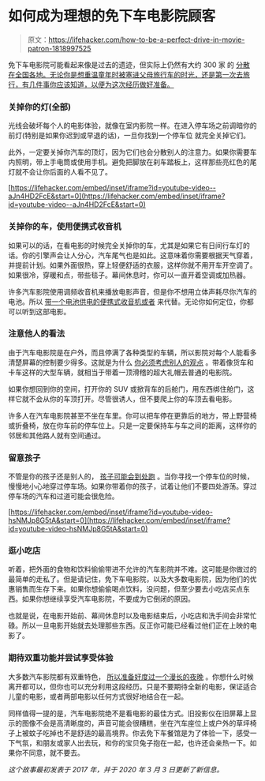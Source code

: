 # 如何成为理想的免下车电影院顾客

> 原文：<https://lifehacker.com/how-to-be-a-perfect-drive-in-movie-patron-1818997525>

免下车电影院可能看起来像是过去的遗迹，但实际上仍然有大约 300 家 的 [分散在全国各地。无论你是想重温童年时被塞进父母旅行车的时光，还是第一次去旅行，有几件事你应该知道，以便为这次经历做好准备。](https://www.driveinmovie.com/united-states)



### **关掉你的灯(全部)**

光线会破坏每个人的电影体验，就像在室内影院一样。在进入停车场之前调暗你的前灯(特别是如果你迟到或早退的话)，一旦你找到一个停车位 就完全关掉它们。

此外，一定要关掉你汽车的顶灯，因为它们也会分散别人的注意力。如果你需要车内照明，带上手电筒或使用手机。避免把脚放在刹车踏板上，这样那些亮红色的尾灯就不会让你后面的人看不见了。

 [https://lifehacker.com/embed/inset/iframe?id=youtube-video--aJn4HD2FcE&start=0](https://lifehacker.com/embed/inset/iframe?id=youtube-video--aJn4HD2FcE&start=0) 

### 关掉你的车，使用便携式收音机

如果可以的话，在看电影的时候完全关掉你的车，尤其是如果它有日间行车灯的话。你的引擎声会让人分心，汽车尾气也是如此。这意味着你需要根据天气穿着，并提前计划。如果外面很热，穿上轻便舒适的衣服，这样你就不用开车开空调了。如果很冷，穿暖和点，带些毯子。幕间休息时，你可以一直开着空调或加热器。

许多汽车影院使用调频收音机来播放电影声音，但是你不想用立体声耗尽你汽车的电池。所以 [带一个电池供电的便携式收音机或者](https://tipsforfamilytrips.com/utah/drive-movie-tips-families/) 来代替。无论你如何定位，你都可以听到这部电影。

### 注意他人的看法

由于汽车电影院是在户外，而且停满了各种类型的车辆，所以影院对每个人能看多清楚屏幕的控制要少得多。这就是为什么 [你必须考虑别人的观点](http://ask.metafilter.com/158177/Drivein-tips-for-a-complete-novice) 。带着像货车和卡车这样的大型车辆，就相当于带着一顶滑稽的超大礼帽去普通的电影院。

如果你想回到你的空间，打开你的 SUV 或掀背车的后舱门，用东西绑住舱门，这样它就不会从你的车顶打开。尽管很诱人，但不要爬上你的车顶去看电影。

许多人在汽车电影院甚至不坐在车里。你可以把车停在更靠后的地方，带上野营椅或折叠椅，放在你车前的停车位上。只是一定要保持车与车之间的距离，这样你的邻居和其他路人就有空间通过。

### **留意孩子**

不管是你的孩子还是别人的， [孩子可能会到处跑](https://theparanormalist.wordpress.com/2013/06/19/the-ultimate-drive-in-movie-checklist-why-to-go-what-to-bring-how-to-maximize-the-fun/) 。当你寻找一个停车位的时候，慢慢地小心地穿过停车场。如果你带着你的孩子，试着让他们不要四处游荡。穿过停车场的汽车和过道可能会很危险。

 [https://lifehacker.com/embed/inset/iframe?id=youtube-video-hsNMJp8G5tA&start=0](https://lifehacker.com/embed/inset/iframe?id=youtube-video-hsNMJp8G5tA&start=0) 

### **逛小吃店**

听着，把外面的食物和饮料偷偷带进不允许的汽车影院并不难。这可能是你做过的最简单的走私了。但是请记住，免下车电影院，以及大多数电影院，因为他们的优惠销售而生存下来。如果你想偷偷喝点饮料，没问题，但至少要去小吃店买点东西。如果你想继续享受汽车电影院，不要成为它倒闭的原因。

也就是说，在电影开始前、幕间休息时以及电影结束后，小吃店和洗手间会非常忙碌。所以一旦电影开始就去处理那些东西。反正你可能已经看过他们正在上映的电影了。

### **期待双重功能并尝试享受体验**

大多数汽车影院都有双重特色， [所以准备好度过一个漫长的夜晚](http://ask.metafilter.com/158177/Drivein-tips-for-a-complete-novice) 。你想什么时候离开都可以，但你也可以充分利用这段经历。只是不要期待全新的电影，保证适合儿童的电影，或者两部电影以任何方式很好地结合在一起。

同样值得一提的是，汽车电影院绝不是看电影的最佳方式。旧投影仪在旧屏幕上显示的图像不会是高清晰度的，声音可能会很糟糕，坐在汽车座位上或户外的草坪椅子上被蚊子吃掉也不是舒适的最高境界。你去免下车餐馆是为了体验一下，感受一下气氛，和朋友或家人出去玩，和你的宝贝兔子抱在一起，也许还会亲热一下。如果你不同意，就不要去。

*这个故事最初发表于 2017 年，并于 2020 年 3 月 3 日更新了新信息。*